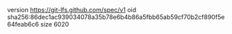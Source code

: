 version https://git-lfs.github.com/spec/v1
oid sha256:86dec1ac939034078a35b78e6b4b86a5fbb65ab59cf70b2cf890f5e64feab6c6
size 6020
